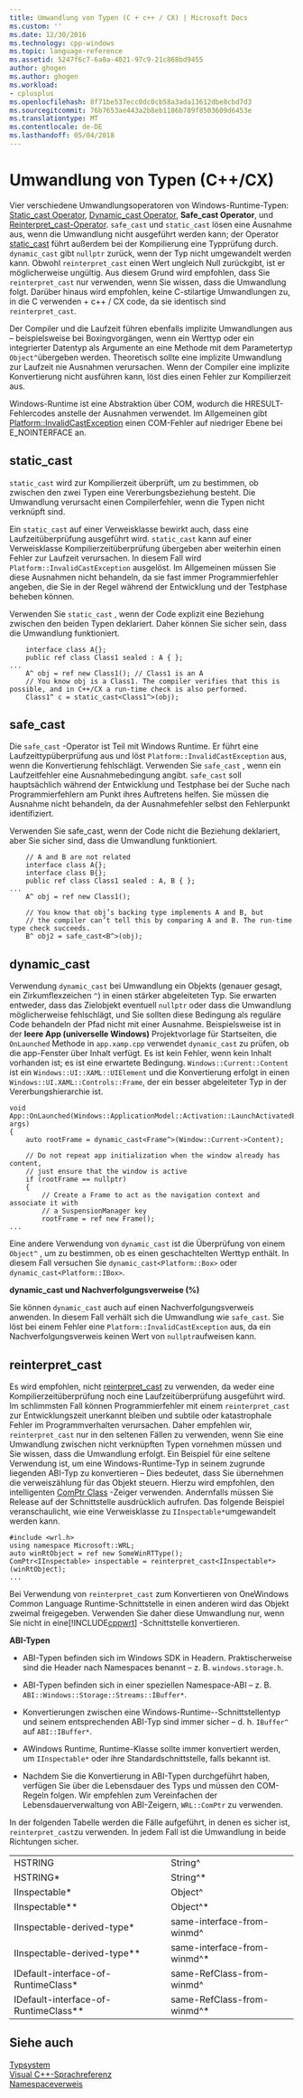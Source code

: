 ```yaml
---
title: Umwandlung von Typen (C + c++ / CX) | Microsoft Docs
ms.custom: ''
ms.date: 12/30/2016
ms.technology: cpp-windows
ms.topic: language-reference
ms.assetid: 5247f6c7-6a0a-4021-97c9-21c868bd9455
author: ghogen
ms.author: ghogen
ms.workload:
- cplusplus
ms.openlocfilehash: 8f71be537ecc0dc0cb58a3ada13612dbe8cbd7d3
ms.sourcegitcommit: 76b7653ae443a2b8eb1186b789f8503609d6453e
ms.translationtype: MT
ms.contentlocale: de-DE
ms.lasthandoff: 05/04/2018
---
```

# <a name="casting-ccx"></a>Umwandlung von Typen (C++/CX)
Vier verschiedene Umwandlungsoperatoren von Windows-Runtime-Typen: [Static_cast Operator](../cpp/static-cast-operator.md), [Dynamic_cast Operator](../cpp/dynamic-cast-operator.md), **Safe_cast Operator**, und [ Reinterpret_cast-Operator](../cpp/reinterpret-cast-operator.md). `safe_cast` und `static_cast` lösen eine Ausnahme aus, wenn die Umwandlung nicht ausgeführt werden kann; der Operator [static_cast](../cpp/static-cast-operator.md) führt außerdem bei der Kompilierung eine Typprüfung durch. `dynamic_cast` gibt `nullptr` zurück, wenn der Typ nicht umgewandelt werden kann. Obwohl `reinterpret_cast` einen Wert ungleich Null zurückgibt, ist er möglicherweise ungültig. Aus diesem Grund wird empfohlen, dass Sie `reinterpret_cast` nur verwenden, wenn Sie wissen, dass die Umwandlung folgt. Darüber hinaus wird empfohlen, keine C-stilartige Umwandlungen zu, in die C verwenden + c++ / CX code, da sie identisch sind `reinterpret_cast`.  
  
 Der Compiler und die Laufzeit führen ebenfalls implizite Umwandlungen aus – beispielsweise bei Boxingvorgängen, wenn ein Werttyp oder ein integrierter Datentyp als Argumente an eine Methode mit dem Parametertyp `Object^`übergeben werden. Theoretisch sollte eine implizite Umwandlung zur Laufzeit nie Ausnahmen verursachen. Wenn der Compiler eine implizite Konvertierung nicht ausführen kann, löst dies einen Fehler zur Kompilierzeit aus.  
  
Windows-Runtime ist eine Abstraktion über COM, wodurch die HRESULT-Fehlercodes anstelle der Ausnahmen verwendet. Im Allgemeinen gibt [Platform::InvalidCastException](../cppcx/platform-invalidcastexception-class.md) einen COM-Fehler auf niedriger Ebene bei E_NOINTERFACE an.  
  
## <a name="staticcast"></a>static_cast  
 `static_cast` wird zur Kompilierzeit überprüft, um zu bestimmen, ob zwischen den zwei Typen eine Vererbungsbeziehung besteht. Die Umwandlung verursacht einen Compilerfehler, wenn die Typen nicht verknüpft sind.  
  
 Ein `static_cast` auf einer Verweisklasse bewirkt auch, dass eine Laufzeitüberprüfung ausgeführt wird. `static_cast` kann auf einer Verweisklasse Kompilierzeitüberprüfung übergeben aber weiterhin einen Fehler zur Laufzeit verursachen. In diesem Fall wird `Platform::InvalidCastException` ausgelöst. Im Allgemeinen müssen Sie diese Ausnahmen nicht behandeln, da sie fast immer Programmierfehler angeben, die Sie in der Regel während der Entwicklung und der Testphase beheben können.  
  
 Verwenden Sie `static_cast` , wenn der Code explizit eine Beziehung zwischen den beiden Typen deklariert. Daher können Sie sicher sein, dass die Umwandlung funktioniert.  
  
```
    interface class A{};  
    public ref class Class1 sealed : A { };  
...  
    A^ obj = ref new Class1(); // Class1 is an A  
    // You know obj is a Class1. The compiler verifies that this is possible, and in C++/CX a run-time check is also performed.  
    Class1^ c = static_cast<Class1^>(obj);
```  
  
## <a name="safecast"></a>safe_cast  
 Die `safe_cast` -Operator ist Teil mit Windows Runtime. Er führt eine Laufzeittypüberprüfung aus und löst `Platform::InvalidCastException` aus, wenn die Konvertierung fehlschlägt. Verwenden Sie `safe_cast` , wenn ein Laufzeitfehler eine Ausnahmebedingung angibt. `safe_cast` soll hauptsächlich während der Entwicklung und Testphase bei der Suche nach Programmierfehlern am Punkt ihres Auftretens helfen. Sie müssen die Ausnahme nicht behandeln, da der Ausnahmefehler selbst den Fehlerpunkt identifiziert.  
  
 Verwenden Sie safe_cast, wenn der Code nicht die Beziehung deklariert, aber Sie sicher sind, dass die Umwandlung funktioniert.  
  
```  
    // A and B are not related  
    interface class A{};  
    interface class B{};  
    public ref class Class1 sealed : A, B { };  
...  
    A^ obj = ref new Class1();  
  
    // You know that obj’s backing type implements A and B, but  
    // the compiler can’t tell this by comparing A and B. The run-time type check succeeds.  
    B^ obj2 = safe_cast<B^>(obj);  
```  
  
## <a name="dynamiccast"></a>dynamic_cast  
 Verwendung `dynamic_cast` bei Umwandlung ein Objekts (genauer gesagt, ein Zirkumflexzeichen `^`) in einen stärker abgeleiteten Typ. Sie erwarten entweder, dass das Zielobjekt eventuell `nullptr` oder dass die Umwandlung möglicherweise fehlschlägt, und Sie sollten diese Bedingung als reguläre Code behandeln der Pfad nicht mit einer Ausnahme. Beispielsweise ist in der **leere App (universelle Windows)** Projektvorlage für Startseiten, die `OnLaunched` Methode in `app.xamp.cpp` verwendet `dynamic_cast` zu prüfen, ob die app-Fenster über Inhalt verfügt. Es ist kein Fehler, wenn kein Inhalt vorhanden ist; es ist eine erwartete Bedingung. `Windows::Current::Content` ist ein `Windows::UI::XAML::UIElement` und die Konvertierung erfolgt in einen `Windows::UI.XAML::Controls::Frame`, der ein besser abgeleiteter Typ in der Vererbungshierarchie ist.  
```
void App::OnLaunched(Windows::ApplicationModel::Activation::LaunchActivatedEventArgs^ args)  
{  
    auto rootFrame = dynamic_cast<Frame^>(Window::Current->Content);  
  
    // Do not repeat app initialization when the window already has content,  
    // just ensure that the window is active  
    if (rootFrame == nullptr)  
    {  
        // Create a Frame to act as the navigation context and associate it with  
        // a SuspensionManager key  
        rootFrame = ref new Frame();  
...  
```  
 Eine andere Verwendung von `dynamic_cast` ist die Überprüfung von einem `Object^` , um zu bestimmen, ob es einen geschachtelten Werttyp enthält. In diesem Fall versuchen Sie `dynamic_cast<Platform::Box>` oder `dynamic_cast<Platform::IBox>`.  
  
 **dynamic_cast und Nachverfolgungsverweise (%)**  
  
 Sie können `dynamic_cast` auch auf einen Nachverfolgungsverweis anwenden. In diesem Fall verhält sich die Umwandlung wie `safe_cast`. Sie löst bei einem Fehler eine `Platform::InvalidCastException` aus, da ein Nachverfolgungsverweis keinen Wert von `nullptr`aufweisen kann.  
  
## <a name="reinterpretcast"></a>reinterpret_cast  
 Es wird empfohlen, nicht [reinterpret_cast](../cpp/reinterpret-cast-operator.md) zu verwenden, da weder eine Kompilierzeitüberprüfung noch eine Laufzeitüberprüfung ausgeführt wird. Im schlimmsten Fall können Programmierfehler mit einem `reinterpret_cast` zur Entwicklungszeit unerkannt bleiben und subtile oder katastrophale Fehler im Programmverhalten verursachen. Daher empfehlen wir, `reinterpret_cast` nur in den seltenen Fällen zu verwenden, wenn Sie eine Umwandlung zwischen nicht verknüpften Typen vornehmen müssen und Sie wissen, dass die Umwandlung erfolgt. Ein Beispiel für eine seltene Verwendung ist, um eine Windows-Runtime-Typ in seinem zugrunde liegenden ABI-Typ zu konvertieren – Dies bedeutet, dass Sie übernehmen die verweiszählung für das Objekt steuern. Hierzu wird empfohlen, den intelligenten [ComPtr Class](../cpp/com-ptr-t-class.md) -Zeiger verwenden. Andernfalls müssen Sie Release auf der Schnittstelle ausdrücklich aufrufen. Das folgende Beispiel veranschaulicht, wie eine Verweisklasse zu `IInspectable*`umgewandelt werden kann.  
  
```  
#include <wrl.h>  
using namespace Microsoft::WRL;  
auto winRtObject = ref new SomeWinRTType();  
ComPtr<IInspectable> inspectable = reinterpret_cast<IInspectable*>(winRtObject);  
...
```  
  
 Bei Verwendung von `reinterpret_cast` zum Konvertieren von OneWindows Common Language Runtime-Schnittstelle in einen anderen wird das Objekt zweimal freigegeben. Verwenden Sie daher diese Umwandlung nur, wenn Sie nicht in eine[!INCLUDE[cppwrt](../cppcx/includes/cppwrt-md.md)] -Schnittstelle konvertieren.  
  
 **ABI-Typen**  
  
-   ABI-Typen befinden sich im Windows SDK in Headern. Praktischerweise sind die Header nach Namespaces benannt – z. B. `windows.storage.h`.  
  
-   ABI-Typen befinden sich in einer speziellen Namespace-ABI – z. B. `ABI::Windows::Storage::Streams::IBuffer*`.  
  
-   Konvertierungen zwischen eine Windows-Runtime--Schnittstellentyp und seinem entsprechenden ABI-Typ sind immer sicher – d. h. `IBuffer^` auf `ABI::IBuffer*`.  
  
-   AWindows Runtime, Runtime-Klasse sollte immer konvertiert werden, um `IInspectable*` oder ihre Standardschnittstelle, falls bekannt ist.  
  
-   Nachdem Sie die Konvertierung in ABI-Typen durchgeführt haben, verfügen Sie über die Lebensdauer des Typs und müssen den COM-Regeln folgen. Wir empfehlen zum Vereinfachen der Lebensdauerverwaltung von ABI-Zeigern, `WRL::ComPtr` zu verwenden.  
  
 In der folgenden Tabelle werden die Fälle aufgeführt, in denen es sicher ist, `reinterpret_cast`zu verwenden. In jedem Fall ist die Umwandlung in beide Richtungen sicher.  
  
|||  
|-|-|  
|HSTRING|String^|  
|HSTRING*|String^*|  
|IInspectable*|Object^|  
|IInspectable**|Object^*|  
|IInspectable-derived-type*|same-interface-from-winmd^|  
|IInspectable-derived-type**|same-interface-from-winmd^*|  
|IDefault-interface-of-RuntimeClass*|same-RefClass-from-winmd^|  
|IDefault-interface-of-RuntimeClass**|same-RefClass-from-winmd^*|  
  
## <a name="see-also"></a>Siehe auch  
 [Typsystem](../cppcx/type-system-c-cx.md)   
 [Visual C++-Sprachreferenz](../cppcx/visual-c-language-reference-c-cx.md)   
 [Namespaceverweis](../cppcx/namespaces-reference-c-cx.md)
